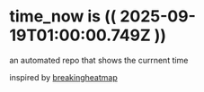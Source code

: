 # time_now is (( 2025-09-19T01:00:00.749Z ))

an automated repo that shows the currnent time

inspired by [breakingheatmap](https://github.com/breakingheatmap/breakingheatmap)